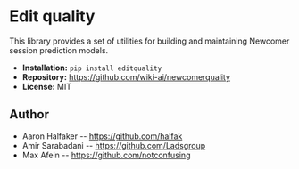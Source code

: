 # Edit quality

This library provides a set of utilities for building and maintaining
Newcomer session prediction models.

* **Installation:** ``pip install editquality``
* **Repository:** https://github.com/wiki-ai/newcomerquality
* **License:** MIT

## Author
* Aaron Halfaker -- https://github.com/halfak
* Amir Sarabadani -- https://github.com/Ladsgroup
* Max Afein -- https://github.com/notconfusing
